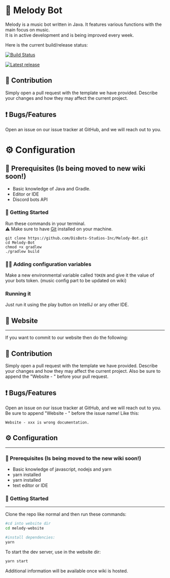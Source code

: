 # 🎵 Melody Bot
Melody is a music bot written in Java. It features various functions with the main focus on music.  
It is in active development and is being improved every week.

Here is the current build/release status:

[![Build Status](https://travis-ci.com/DisBots-Studios-Inc/Melody-Bot.svg?branch=main)](https://travis-ci.com/DisBots-Studios-Inc/Melody-Bot)

[![Latest release](https://img.shields.io/github/release/DisBots-Studios-Inc/Melody-Bot.svg)](https://github.com/DisBots-Studios-Inc/Melody-Bot/releases/latest)

## 🙌 Contribution
Simply open a pull request with the template we have provided. Describe your changes and how they may affect the current project.

## ❗ Bugs/Features
Open an issue on our issue tracker at GitHub, and we will reach out to you.

# ⚙ Configuration

## 🤔 Prerequisites (Is being moved to new wiki soon!)
- Basic knowledge of Java and Gradle.
- Editor or IDE
- Discord bots API

### 🚀 Getting Started
Run these commands in your terminal.  
⚠ Make sure to have [Git](https://git-scm.com/) installed on your machine.
```shell
git clone https://github.com/DisBots-Studios-Inc/Melody-Bot.git
cd Melody-Bot
chmod +x gradlew
./gradlew build
```

### 👩‍💻 Adding configuration variables
Make a new environmental variable called `TOKEN` and give it the value of your bots token. (music config part to be updated on wiki)

### Running it
Just run it using the play button on IntelliJ or any other IDE.

## 📖 Website
<hr>

If you want to commit to our website then do the following:

## 🙌 Contribution
Simply open a pull request with the template we have provided. Describe your changes and how they may affect the current project. Also be sure to append the "Website - " before your pull request.

## ❗ Bugs/Features
Open an issue on our issue tracker at GitHub, and we will reach out to you. Be sure to append "Website - " before the issue name! Like this:
```
Website - xxx is wrong documentation.
```

## ⚙ Configuration
<hr>

### 🤔 Prerequisites (Is being moved to the new wiki soon!)
* Basic knowledge of javascript, nodejs and yarn
* yarn installed
* yarn installed
* text editor or IDE

### 🚀 Getting Started
<hr>

Clone the repo like normal and then run these commands:

```bash
#cd into website dir
cd melody-website

#install dependencies:
yarn
```

To start the dev server, use in the website dir:

```bash
yarn start
```

Additional information will be available once wiki is hosted.
